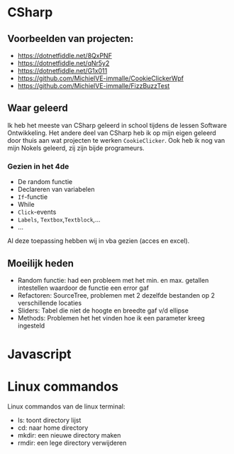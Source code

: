 # CSharp
## Voorbeelden van projecten:
- https://dotnetfiddle.net/8QxPNF
- https://dotnetfiddle.net/qNr5y2
- https://dotnetfiddle.net/G1x011
- https://github.com/MichielVE-immalle/CookieClickerWpf
- https://github.com/MichielVE-immalle/FizzBuzzTest

## Waar geleerd
Ik heb het meeste van CSharp geleerd in school tijdens de lessen Software Ontwikkeling.
Het andere deel van CSharp heb ik op mijn eigen geleerd door thuis aan wat projecten te werken `CookieClicker`.
Ook heb ik nog van mijn Nokels geleerd, zij zijn bijde programeurs.

### Gezien in het 4de
- De random functie
- Declareren van variabelen
- `If`-functie
- While
- `Click`-events
- `Labels`, `Textbox`,`Textblock`,...
- ...

Al deze toepassing hebben wij in vba gezien (acces en excel).

## Moeilijk heden
- Random functie: had een probleem met het min. en max. getallen intestellen waardoor de functie een error gaf
- Refactoren: SourceTree, problemen met 2 dezelfde bestanden op 2 verschillende locaties
- Sliders: Tabel die niet de hoogte en breedte gaf v/d ellipse
- Methods: Problemen het het vinden hoe ik een parameter kreeg ingesteld

# Javascript

# Linux commandos
Linux commandos van de linux terminal:
- ls: toont directory lijst
- cd: naar home directory
- mkdir: een nieuwe directory maken
- rmdir: een lege directory verwijderen
